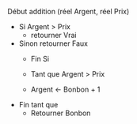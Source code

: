 Début addition (réel Argent, réel Prix)

+ Si Argent > Prix
  + retourner Vrai
+ Sinon retourner Faux
  + Fin Si

  + Tant que Argent > Prix 
  + Argent ← Bonbon + 1
+ Fin tant que
  + Retourner Bonbon
